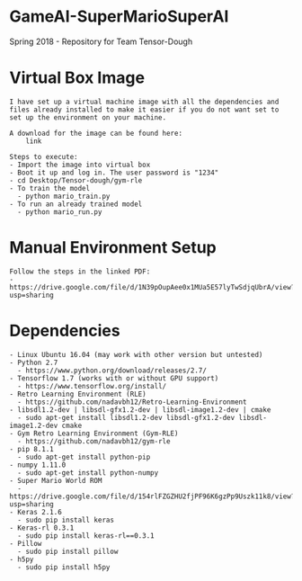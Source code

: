 # GameAI-SuperMarioSuperAI
Spring 2018 - Repository for Team Tensor-Dough

Virtual Box Image
=================
	I have set up a virtual machine image with all the dependencies and files already installed to make it easier if you do not want set to set up the environment on your machine.

	A download for the image can be found here:
		link

	Steps to execute:
	- Import the image into virtual box
	- Boot it up and log in. The user password is "1234"
	- cd Desktop/Tensor-dough/gym-rle
	- To train the model
	  - python mario_train.py
	- To run an already trained model
	  - python mario_run.py


Manual Environment Setup
========================

	Follow the steps in the linked PDF:
	- https://drive.google.com/file/d/1N39pOupAee0x1MUa5E57lyTwSdjqUbrA/view?usp=sharing


Dependencies
============
	- Linux Ubuntu 16.04 (may work with other version but untested)
	- Python 2.7
	  - https://www.python.org/download/releases/2.7/
	- Tensorflow 1.7 (works with or without GPU support)
	  - https://www.tensorflow.org/install/
	- Retro Learning Environment (RLE)
	  - https://github.com/nadavbh12/Retro-Learning-Environment
	- libsdl1.2-dev | libsdl-gfx1.2-dev | libsdl-image1.2-dev | cmake
	  - sudo apt-get install libsdl1.2-dev libsdl-gfx1.2-dev libsdl-image1.2-dev cmake
	- Gym Retro Learning Environment (Gym-RLE)
	  - https://github.com/nadavbh12/gym-rle
	- pip 8.1.1
	  - sudo apt-get install python-pip
	- numpy 1.11.0
	  - sudo apt-get install python-numpy
	- Super Mario World ROM
	  - https://drive.google.com/file/d/154rlFZGZHU2fjPF96K6gzPp9Uszk11k8/view?usp=sharing
	- Keras 2.1.6
	  - sudo pip install keras
	- Keras-rl 0.3.1
	  - sudo pip install keras-rl==0.3.1
	- Pillow
	  - sudo pip install pillow
	- h5py
	  - sudo pip install h5py




